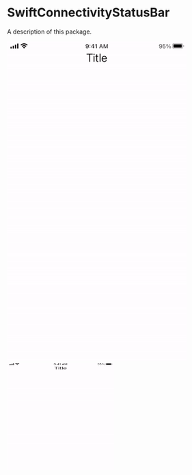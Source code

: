 # SwiftConnectivityStatusBar

A description of this package.

![](/Design/SwiftConnectivityStatusBar.gif)
<img src="/Design/SwiftConnectivityStatusBar.gif" width="250" height="250"/>
